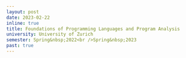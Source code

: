 ```yaml
---
layout: post
date: 2023-02-22
inline: true
title: Foundations of Programming Languages and Program Analysis
university: University of Zurich
semester: Spring&nbsp;2022<br />Spring&nbsp;2023
past: true
---
```

